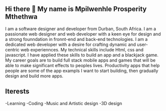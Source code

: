 ## Hi there 👋 My name is Mpilwenhle Prosperity Mthethwa 
I am a software designer and developer from Durban, South Africa. I am a passionate web designer and web developer with a keen eye for design and a strong founndation in fronnt-end and back-end technologies.
I am a dedicated web developer with a desire for crafting dynamic and user-centric web experiennces.
My technical skills include Html, css and javascript. I have applied these skills to build an app and a blackjack game. 
My career goals are to build full stack mobile apps and games that will be able to make significant effects to peoples lives. Productivity apps that help people are some of the app exampls I want to start building, then gradually design and build more apps. 
## Iterests
 -Learning 
 -Coding
 -Music and Artistic design
 -3D design 
